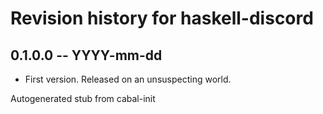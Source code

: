 # Revision history for haskell-discord

## 0.1.0.0 -- YYYY-mm-dd

* First version. Released on an unsuspecting world.

Autogenerated stub from cabal-init
